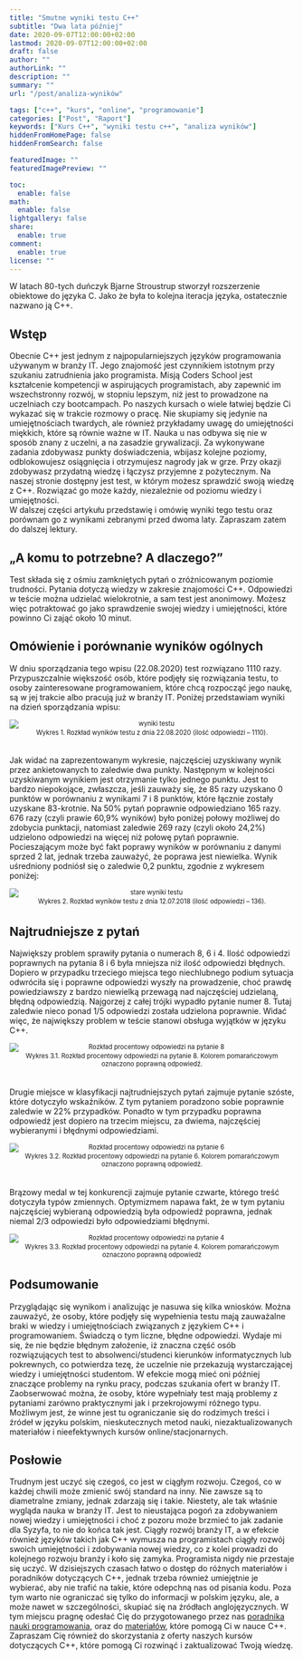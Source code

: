 ```yaml
---
title: "Smutne wyniki testu C++"
subtitle: "Dwa lata później"
date: 2020-09-07T12:00:00+02:00
lastmod: 2020-09-07T12:00:00+02:00
draft: false
author: ""
authorLink: ""
description: ""
summary: ""
url: "/post/analiza-wyników"

tags: ["c++", "kurs", "online", "programowanie"]
categories: ["Post", "Raport"]
keywords: ["Kurs C++", "wyniki testu c++", "analiza wyników"]
hiddenFromHomePage: false
hiddenFromSearch: false

featuredImage: ""
featuredImagePreview: ""

toc:
  enable: false
math:
  enable: false
lightgallery: false
share:
  enable: true
comment:
  enable: true
license: ""
---
```


W latach 80-tych duńczyk Bjarne Stroustrup stworzył rozszerzenie obiektowe do języka C. Jako że była to kolejna iteracja języka, ostatecznie nazwano ją C++.
<!-- Na chwilę obecną nie mam lepszego pomysłu co wpisać w tym tekście. Nie mam również pomysłu na featuredImage -->

<!--more-->

## Wstęp

Obecnie C++ jest jednym z najpopularniejszych języków programowania używanym w branży IT. Jego znajomość jest czynnikiem istotnym przy szukaniu zatrudnienia jako programista.
Misją Coders School jest kształcenie kompetencji w aspirujących programistach, aby zapewnić im wszechstronny rozwój, w stopniu lepszym, niż jest to prowadzone na uczelniach czy bootcampach. Po naszych kursach o wiele łatwiej będzie Ci wykazać się w trakcie rozmowy o pracę. Nie skupiamy się jedynie na umiejętnościach twardych, ale również przykładamy uwagę do umiejętności miękkich, które są równie ważne w IT.
Nauka u nas odbywa się nie w sposób znany z uczelni, a na zasadzie grywalizacji. Za wykonywane zadania zdobywasz punkty doświadczenia, wbijasz kolejne poziomy, odblokowujesz osiągnięcia i otrzymujesz nagrody jak w grze. Przy okazji zdobywasz przydatną wiedzę i łączysz przyjemne z pożytecznym.
Na naszej stronie dostępny jest test, w którym możesz sprawdzić swoją wiedzę z C++. Rozwiązać go może każdy, niezależnie od poziomu wiedzy i umiejętności.  
W dalszej części artykułu przedstawię i omówię wyniki tego testu oraz porównam go z wynikami zebranymi przed dwoma laty.
Zapraszam zatem do dalszej lektury.

## „A komu to potrzebne? A dlaczego?”

Test składa się z ośmiu zamkniętych pytań o zróżnicowanym poziomie trudności. Pytania dotyczą wiedzy w zakresie znajomości C++. Odpowiedzi w teście można udzielać wielokrotnie, a sam test jest anonimowy. Możesz więc potraktować go jako sprawdzenie swojej wiedzy i umiejętności, które powinno Ci zająć około 10 minut.

## Omówienie i porównanie wyników ogólnych

W dniu sporządzania tego wpisu (22.08.2020) test rozwiązano 1110 razy. Przypuszczalnie większość osób, które podjęły się rozwiązania testu, to osoby zainteresowane programowaniem, które chcą rozpocząć jego naukę, są w jej trakcie albo pracują już w branży IT.
Poniżej przedstawiam wyniki na dzień sporządzania wpisu:

<div style="text-align:center;font-size:0.8em; margin-bottom:3em">
  <img src="img\wyniki.png"
       alt="wyniki testu"
       style="display:block;margin:0 auto;"
  />
Wykres 1. Rozkład wyników testu z dnia 22.08.2020 (ilość odpowiedzi – 1110).
</div>

Jak widać na zaprezentowanym wykresie, najczęściej uzyskiwany wynik przez ankietowanych to zaledwie dwa punkty. Następnym w kolejności uzyskiwanym wynikiem jest otrzymanie tylko jednego punktu. 
Jest to bardzo niepokojące, zwłaszcza, jeśli zauważy się, że 85 razy uzyskano 0 punktów w porównaniu z wynikami 7 i 8 punktów, które łącznie zostały uzyskane 83-krotnie.
Na 50% pytań poprawnie odpowiedziano 165 razy. 676 razy (czyli prawie 60,9% wyników) było poniżej połowy możliwej do zdobycia punktacji, natomiast zaledwie 269 razy (czyli około 24,2%) udzielono odpowiedzi na więcej niż połowę pytań poprawnie.
Pocieszającym może być fakt poprawy wyników w porównaniu z danymi sprzed 2 lat, jednak trzeba zauważyć, że poprawa jest niewielka. Wynik uśredniony podniósł się o zaledwie 0,2 punktu, zgodnie z wykresem poniżej:

<div style="text-align:center;font-size:0.8em; margin-bottom:3em">
  <img src="img\stare_wyniki.png"
       alt="stare wyniki testu"
       style="display:block;margin:0 auto;"
  />
  Wykres 2. Rozkład wyników testu z dnia 12.07.2018 (ilość odpowiedzi – 136).
</div>

## Najtrudniejsze z pytań

Największy problem sprawiły pytania o numerach 8, 6 i 4. Ilość odpowiedzi poprawnych na pytania 8 i 6 była mniejsza niż ilość odpowiedzi błędnych. Dopiero w przypadku trzeciego miejsca tego niechlubnego podium sytuacja odwróciła się i poprawne odpowiedzi wyszły na prowadzenie, choć prawdę powiedziawszy z bardzo niewielką przewagą nad najczęściej udzielaną, błędną odpowiedzią.
Najgorzej z całej trójki wypadło pytanie numer 8. Tutaj zaledwie nieco ponad 1/5 odpowiedzi została udzielona poprawnie. Widać więc, że największy problem w teście stanowi obsługa wyjątków w języku C++.

<div style="text-align:center;font-size:0.8em; margin-bottom:3em">
  <img src="img\pyt8a.png"
       alt="Rozkład procentowy odpowiedzi na pytanie 8"
       style="display:block;margin:0 auto;"
  />
  Wykres 3.1. Rozkład procentowy odpowiedzi na pytanie 8. Kolorem pomarańczowym oznaczono poprawną odpowiedź.</label>
</div>

Drugie miejsce w klasyfikacji najtrudniejszych pytań zajmuje pytanie szóste, które dotyczyło wskaźników. Z tym pytaniem poradzono sobie poprawnie zaledwie w 22% przypadków. Ponadto w tym przypadku poprawna odpowiedź jest dopiero na trzecim miejscu, za dwiema, najczęściej wybieranymi i błędnymi odpowiedziami.

<div style="text-align:center;font-size:0.8em; margin-bottom: 3em">
  <img src="img\pyt6a.png"
       alt="Rozkład procentowy odpowiedzi na pytanie 6"
       style="display:block;margin:0 auto;"
  />
  Wykres 3.2. Rozkład procentowy odpowiedzi na pytanie 6. Kolorem pomarańczowym oznaczono poprawną odpowiedź.
</div>

Brązowy medal w tej konkurencji zajmuje pytanie czwarte, którego treść dotyczyła typów zmiennych. Optymizmem napawa fakt, że w tym pytaniu najczęściej wybieraną odpowiedzią była odpowiedź poprawna, jednak niemal 2/3 odpowiedzi było odpowiedziami błędnymi.

<div style="text-align:center;font-size:0.8em; margin-bottom: 3em">
  <img src="img\pyt4a.png"
       alt="Rozkład procentowy odpowiedzi na pytanie 4"
       style="display:block;margin:0 auto;"
  />
  Wykres 3.3. Rozkład procentowy odpowiedzi na pytanie 4. Kolorem pomarańczowym oznaczono poprawną odpowiedź</label>
</div>

## Podsumowanie

Przyglądając się wynikom i analizując je nasuwa się kilka wniosków.
Można zauważyć, że osoby, które podjęły się wypełnienia testu mają zauważalne braki w wiedzy i umiejętnościach związanych z językiem C++ i programowaniem. Świadczą o tym liczne, błędne odpowiedzi.
Wydaje mi się, że nie będzie błędnym założenie, iż znaczna część osób rozwiązujących test to absolwenci/studenci kierunków informatycznych lub pokrewnych, co potwierdza tezę, że uczelnie nie przekazują wystarczającej wiedzy i umiejętności studentom. W efekcie mogą mieć oni później znaczące problemy na rynku pracy, podczas szukania ofert w branży IT.
Zaobserwować można, że osoby, które wypełniały test mają problemy z pytaniami zarówno praktycznymi jak i przekrojowymi różnego typu. Możliwym jest, że winne jest tu ograniczanie się do rodzimych treści i źródeł w języku polskim, nieskutecznych metod nauki, niezaktualizowanych materiałów i nieefektywnych kursów online/stacjonarnych.

## Posłowie

Trudnym jest uczyć się czegoś, co jest w ciągłym rozwoju. Czegoś, co w każdej chwili może zmienić swój standard na inny. Nie zawsze są to diametralne zmiany, jednak zdarzają się i takie. Niestety, ale tak właśnie wygląda nauka w branży IT. Jest to nieustająca pogoń za zdobywaniem nowej wiedzy i umiejętności i choć z pozoru może brzmieć to jak zadanie dla Syzyfa, to nie do końca tak jest.
Ciągły rozwój branży IT, a w efekcie również języków takich jak C++ wymusza na programistach ciągły rozwój swoich umiejętności i zdobywania nowej wiedzy, co z kolei prowadzi do kolejnego rozwoju branży i koło się zamyka. Programista nigdy nie przestaje się uczyć.
W dzisiejszych czasach łatwo o dostęp do różnych materiałów i poradników dotyczących C++, jednak trzeba również umiejętnie je wybierać, aby nie trafić na takie, które odepchną nas od pisania kodu. Poza tym warto nie ograniczać się tylko do informacji w polskim języku, ale, a może nawet w szczególności, skupiać się na źródłach anglojęzycznych.
W tym miejscu pragnę odesłać Cię do przygotowanego przez nas [poradnika nauki programowania](https://coders.school/poradnik/), oraz do [materiałów](https://coders.school/resources/), które pomogą Ci w nauce C++. Zapraszam Cię również do skorzystania z oferty naszych kursów dotyczących C++, które pomogą Ci rozwinąć i zaktualizować Twoją wiedzę.
